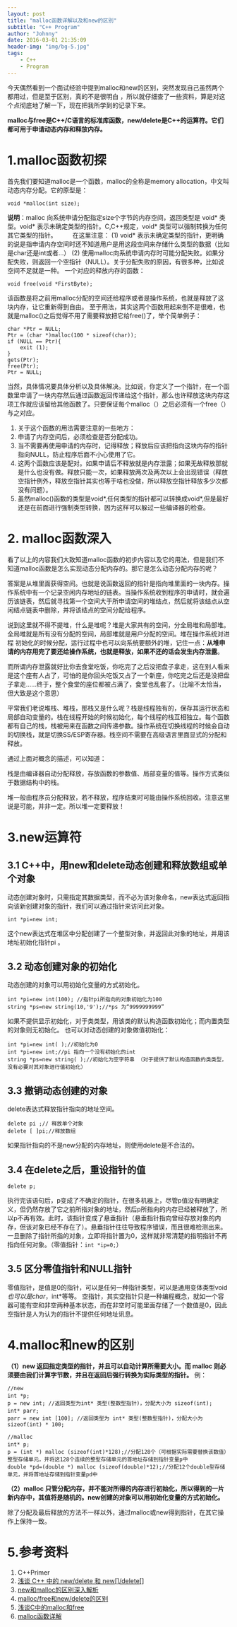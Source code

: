 ```yaml
---
layout: post
title: "malloc函数详解以及和new的区别"
subtitle: "C++ Program"
author: "Johnny"
date: 2016-03-01 21:35:09
header-img: "img/bg-5.jpg"
tags: 
    - C++
    - Program
---
```



今天偶然看到一个面试经验中提到malloc和new的区别，突然发现自己虽然两个都用过，但是至于区别，真的不是很明白 ，所以就仔细查了一些资料，算是对这个点彻底地了解一下，现在把我所学到的记录下来。

**malloc与free是C++/C语言的标准库函数，new/delete是C++的运算符。它们都可用于申请动态内存和释放内存。**

# 1.malloc函数初探  ##

首先我们要知道malloc是一个函数，malloc的全称是memory allocation，中文叫动态内存分配。它的原型是：
    
    void *malloc(int size);

**说明**：malloc 向系统申请分配指定size个字节的内存空间，返回类型是 void* 类型。void* 表示未确定类型的指针。C,C++规定，void* 类型可以强制转换为任何其它类型的指针。 　　
在这里注意：
(1) void* 表示未确定类型的指针，更明确的说是指申请内存空间时还不知道用户是用这段空间来存储什么类型的数据（比如是char还是int或者...）
(2) 使用malloc向系统申请内存时可能分配失败。如果分配失败，则返回一个空指针（NULL）。关于分配失败的原因，有很多种，比如说空间不足就是一种。
一个对应的释放内存的函数：


    void free(void *FirstByte);


 该函数是将之前用malloc分配的空间还给程序或者是操作系统，也就是释放了这块内存，让它重新得到自由。
 至于用法，其实这两个函数用起来倒不是很难，也就是malloc()之后觉得不用了需要释放把它给free()了，举个简单例子：
 


    char *Ptr = NULL; 
    Ptr = (char *)malloc(100 * sizeof(char)); 
    if (NULL == Ptr){ 
    	exit (1); 
    } 
    gets(Ptr);  
    free(Ptr); 
    Ptr = NULL; 

当然，具体情况要具体分析以及具体解决。比如说，你定义了一个指针，在一个函数里申请了一块内存然后通过函数返回传递给这个指针，那么也许释放这块内存这项工作就应该留给其他函数了。只要保证每个malloc（）之后必须有一个free（）与之对应。

1. 关于这个函数的用法需要注意的一些地方：
1. 申请了内存空间后，必须检查是否分配成功。
1. 当不需要再使用申请的内存时，记得释放；释放后应该把指向这块内存的指针指向NULL，防止程序后面不小心使用了它。
1. 这两个函数应该是配对。如果申请后不释放就是内存泄露；如果无故释放那就是什么也没有做。释放只能一次，如果释放两次及两次以上会出现错误（释放空指针例外，释放空指针其实也等于啥也没做，所以释放空指针释放多少次都没有问题）。
1. 虽然malloc()函数的类型是void*,任何类型的指针都可以转换成void*,但是最好还是在前面进行强制类型转换，因为这样可以躲过一些编译器的检查。

# 2. malloc函数深入 ##

看了以上的内容我们大致知道malloc函数的初步内容以及它的用法，但是我们不知道malloc函数是怎么实现动态分配内存的。那它是怎么动态分配内存的呢？

答案是从堆里面获得空间。也就是说函数返回的指针是指向堆里面的一块内存。操作系统中有一个记录空闲内存地址的链表。当操作系统收到程序的申请时，就会遍历该链表，然后就寻找第一个空间大于所申请空间的堆结点，然后就将该结点从空闲结点链表中删除，并将该结点的空间分配给程序。

说到这里就不得不提堆，什么是堆呢？堆是大家共有的空间，分全局堆和局部堆。全局堆就是所有没有分配的空间，局部堆就是用户分配的空间。堆在操作系统对进程 初始化的时候分配，运行过程中也可以向系统要额外的堆，记住一点：**从堆申请的内存用完了要还给操作系统，也就是释放，如果不还的话会发生内存泄露**。

而所谓内存泄露就好比你去食堂吃饭，你吃完了之后没把盘子拿走，这在别人看来是这个座有人占了，可怕的是你回头吃饭又占了一个新座，你吃完之后还是没把盘子拿走……终于，整个食堂的座位都被占满了，食堂也乱套了。（比喻不太恰当，但大致是这个意思）

平常我们老说堆栈、堆栈，那栈又是什么呢？栈是线程独有的，保存其运行状态和局部自动变量的。栈在线程开始的时候初始化，每个线程的栈互相独立。每个函数都有自己的栈，栈被用来在函数之间传递参数。操作系统在切换线程的时候会自动的切换栈，就是切换SS/ESP寄存器。栈空间不需要在高级语言里面显式的分配和释放。

通过上面对概念的描述，可以知道：

栈是由编译器自动分配释放，存放函数的参数值、局部变量的值等。操作方式类似于数据结构中的栈。

  堆一般由程序员分配释放，若不释放，程序结束时可能由操作系统回收。注意这里说是可能，并非一定。所以堆一定要释放！

# 3.new运算符 ##

##  3.1 C++中，用new和delete动态创建和释放数组或单个对象  ##
动态创建对象时，只需指定其数据类型，而不必为该对象命名，new表达式返回指向该新创建对象的指针，我们可以通过指针来访问此对象。

    
    int *pi=new int;


这个new表达式在堆区中分配创建了一个整型对象，并返回此对象的地址，并用该地址初始化指针pi 。

##  3.2 动态创建对象的初始化 ##

动态创建的对象可以用初始化变量的方式初始化。


    int *pi=new int(100); //指针pi所指向的对象初始化为100
    string *ps=new string(10,'9');//*ps 为“9999999999”


如果不提供显示初始化，对于类类型，用该类的默认构造函数初始化；而内置类型的对象则无初始化。
也可以对动态创建的对象做值初始化：


    int *pi=new int( );//初始化为0
    int *pi=new int;//pi 指向一个没有初始化的int
    string *ps=new string( );//初始化为空字符串 （对于提供了默认构造函数的类类型，没有必要对其对象进行值初始化）

## 3.3 撤销动态创建的对象 ##
delete表达式释放指针指向的地址空间。


    delete pi ;// 释放单个对象
    delete [ ]pi;//释放数组


如果指针指向的不是new分配的内存地址，则使用delete是不合法的。

## 3.4 在delete之后，重设指针的值 ##


`delete p;` 


执行完该语句后，p变成了不确定的指针，在很多机器上，尽管p值没有明确定义，但仍然存放了它之前所指对象的地址，然后p所指向的内存已经被释放了，所以p不再有效。此时，该指针变成了悬垂指针（悬垂指针指向曾经存放对象的内存，但该对象已经不存在了）。悬垂指针往往导致程序错误，而且很难检测出来。
一旦删除了指针所指的对象，立即将指针置为0，这样就非常清楚的指明指针不再指向任何对象。（零值指针：`int *ip=0;`）

## 3.5 区分零值指针和NULL指针 ##

零值指针，是值是0的指针，可以是任何一种指针类型，可以是通用变体类型void*也可以是char*，int*等等。
空指针，其实空指针只是一种编程概念，就如一个容器可能有空和非空两种基本状态，而在非空时可能里面存储了一个数值是0，因此空指针是人为认为的指针不提供任何地址讯息。

# 4.malloc和new的区别 ##

**（1）new 返回指定类型的指针，并且可以自动计算所需要大小。而 malloc 则必须要由我们计算字节数，并且在返回后强行转换为实际类型的指针。**
例：


    //new
    int *p; 　　
    p = new int; //返回类型为int* 类型(整数型指针)，分配大小为 sizeof(int); 
    int* parr; 　　
    parr = new int [100]; //返回类型为 int* 类型(整数型指针)，分配大小为sizeof(int) * 100;
    
    //malloc
    int* p; 　　
    p = (int *) malloc (sizeof(int)*128);//分配128个（可根据实际需要替换该数值）整型存储单元，并将这128个连续的整型存储单元的首地址存储到指针变量p中  
    double *pd=(double *) malloc (sizeof(double)*12);//分配12个double型存储单元，并将首地址存储到指针变量pd中

**（2）malloc 只管分配内存，并不能对所得的内存进行初始化，所以得到的一片新内存中，其值将是随机的。new创建的对象可以用初始化变量的方式初始化。**

除了分配及最后释放的方法不一样以外，通过malloc或new得到指针，在其它操作上保持一致。

# 5.参考资料 ##

1. C++Primer
1. [浅谈 C++ 中的 new/delete 和 new[]/delete[]](http://blog.csdn.net/hazir/article/details/21413833)
1. [new和malloc的区别深入解析](http://www.jb51.net/article/41258.htm)
1. [malloc/free和new/delete的区别](http://blog.csdn.net/chance_wang/article/details/1609081)
1. [浅谈C中的malloc和free](http://old.bccn.net/Article/kfyy/cyy/jszl/200608/4238_2.html)
1. [malloc函数详解](http://blog.csdn.net/xw13106209/article/details/4962479)
